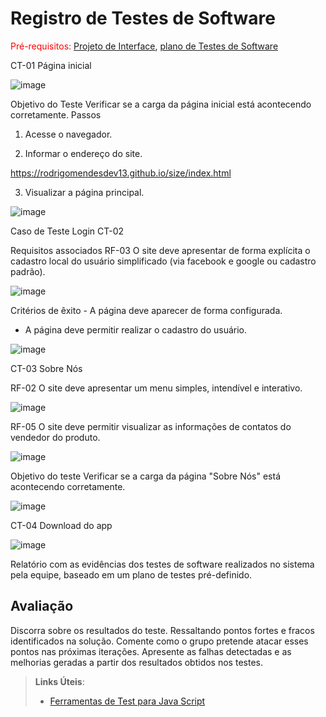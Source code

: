 # Registro de Testes de Software

<span style="color:red">Pré-requisitos: <a href="3-Projeto de Interface.md"> Projeto de Interface</a></span>, <a href="8-Plano de Testes de Software.md"> plano de Testes de Software</a>



CT-01 Página inicial

![image](https://user-images.githubusercontent.com/91230711/143782753-0b0ff72e-a5d4-48b1-b8c2-2245efce921c.png)







Objetivo do Teste	Verificar se a carga da página inicial está acontecendo corretamente.
Passos	

1) Acesse o navegador.


2) Informar o endereço do site.

https://rodrigomendesdev13.github.io/size/index.html



3) Visualizar a página principal.


![image](https://user-images.githubusercontent.com/91230711/143783094-0ffc80af-beca-426e-9dbf-27fed65a2d43.png)





Caso de Teste	Login CT-02


Requisitos associados	RF-03 O site deve apresentar de forma explícita o cadastro local do usuário simplificado (via facebook e google ou cadastro padrão).


![image](https://user-images.githubusercontent.com/91230711/143783155-c168bfb2-efb0-465c-8a5c-30b568dc78d8.png)



Critérios de êxito	- A página deve aparecer de forma configurada.
- A página deve permitir realizar o cadastro do usuário.



![image](https://user-images.githubusercontent.com/91230711/143783292-31402394-71fd-4e70-9f61-bc4fc561bbc3.png)

CT-03 Sobre Nós

RF-02 O site deve apresentar um menu simples, intendível e interativo.


![image](https://user-images.githubusercontent.com/91230711/143783454-dd54a80c-b180-4e5b-834e-8ce5d0f952af.png)



RF-05 O site deve permitir visualizar as informações de contatos do vendedor do produto.



![image](https://user-images.githubusercontent.com/91230711/143783511-897ed67e-8fab-4c0b-a536-b5ff7754e027.png)


Objetivo do teste	Verificar se a carga da página "Sobre Nós" está acontecendo corretamente.


![image](https://user-images.githubusercontent.com/91230711/143783615-58f70729-b676-4099-acb3-6d0ca3ca4f28.png)

CT-04 Download do app

![image](https://user-images.githubusercontent.com/91230711/143783682-06ac229a-3375-4f44-820b-445b0bc2e0ee.png)







Relatório com as evidências dos testes de software realizados no sistema pela equipe, baseado em um plano de testes pré-definido.

## Avaliação

Discorra sobre os resultados do teste. Ressaltando pontos fortes e fracos identificados na solução. Comente como o grupo pretende atacar esses pontos nas próximas iterações. Apresente as falhas detectadas e as melhorias geradas a partir dos resultados obtidos nos testes.

> **Links Úteis**:
> - [Ferramentas de Test para Java Script](https://geekflare.com/javascript-unit-testing/)
